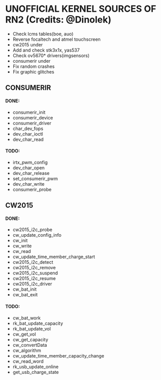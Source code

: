 # UNOFFICIAL KERNEL SOURCES OF RN2 (Credits: @Dinolek)
 - Check lcms tables(boe, auo)
 - Reverse focaltech and atmel touchscreen
 - cw2015 under
 - Add and check stk3x1x, yas537
 - Check ov5670* drivers(imgsensors)
 - consumerir under
 - Fix random crashes
 - Fix graphic glitches

## CONSUMERIR
#### DONE:
 - consumerir_init
 - consumerir_device
 - consumerir_driver
 - char_dev_fops
 - dev_char_ioctl
 - dev_char_read

#### TODO:
 - irtx_pwm_config
 - dev_char_open
 - dev_char_release
 - set_consumerir_pwm
 - dev_char_write
 - consumerir_probe

## CW2015
#### DONE:
 - cw2015_i2c_probe
 - cw_update_config_info
 - cw_init
 - cw_write
 - cw_read
 - cw_update_time_member_charge_start
 - cw2015_i2c_detect
 - cw2015_i2c_remove
 - cw2015_i2c_suspend
 - cw2015_i2c_resume
 - cw2015_i2c_driver
 - cw_bat_init
 - cw_bat_exit

#### TODO:
 - cw_bat_work
 - rk_bat_update_capacity
 - rk_bat_update_vol
 - cw_get_vol
 - cw_get_capacity
 - cw_convertData
 - cw_algorithm
 - cw_update_time_member_capacity_change
 - cw_read_word
 - rk_usb_update_online
 - get_usb_charge_state
